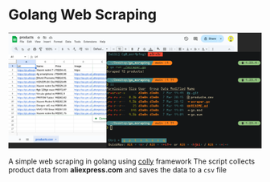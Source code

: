 # Golang Web Scraping

![thumb](./assets/thumb.png)

A simple web scraping in golang using [colly](https://github.com/gocolly/colly) framework
The script collects product data from **aliexpress.com** and saves the data to a `csv` file
